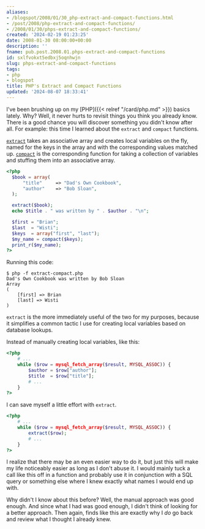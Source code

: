 ```yaml
---
aliases:
- /blogspot/2008/01/30_php-extract-and-compact-functions.html
- /post/2008/php-extract-and-compact-functions/
- /2008/01/30/phps-extract-and-compact-functions/
created: '2024-02-19 01:23:25'
date: 2008-01-30 08:00:00+00:00
description: ''
fname: pub.post.2008.01.phps-extract-and-compact-functions
id: sxlfvokxt5edbxj5oqnhwjn
slug: phps-extract-and-compact-functions
tags:
- php
- blogspot
title: PHP's Extract and Compact Functions
updated: '2024-08-07 18:33:41'
---
```


I've been brushing up on my [PHP]({{< relref "/card/php.md" >}}) basics lately. Why? Well, it never hurts to revisit things you think you already know. There is a good chance you will discover something you didn't know after all. For example: this time I learned about the `extract` and `compact` functions.

<!--more-->

[`extract`](http://us3.php.net/manual/en/function.extract.php) takes an associative array and creates local variables on the fly, named for the keys in the array and with the corresponding values matched up. [`compact`](http://us3.php.net/manual/en/function.compact.php) is the corresponding function for taking a collection of variables and stuffing them into an associative array.

``` php
<?php
  $book = array(
      "title"     => "Dad's Own Cookbook",
      "author"    => "Bob Sloan",
  );

  extract($book);
  echo $title . " was written by " . $author . "\n";

  $first = "Brian";
  $last  = "Wisti";
  $keys  = array("first", "last");
  $my_name = compact($keys);
  print_r($my_name);
?>
```

Running this code:

```console
$ php -f extract-compact.php
Dad's Own Cookbook was written by Bob Sloan
Array
(
    [first] => Brian
    [last] => Wisti
)
```

`extract` is the more immediately useful of the two for my purposes, because it simplifies a common tactic I use for creating local variables based on database lookups.

Instead of manually creating local variables, like this:

``` php
<?php
    # ...
    while ($row = mysql_fetch_array($result, MYSQL_ASSOC)) {
        $author = $row["author"];
        $title  = $row["title"];
        # ...
    }
?>
```

I can save myself a little effort with `extract`.

``` php
<?php
    # ...
    while ($row = mysql_fetch_array($result, MYSQL_ASSOC)) {
        extract($row);
        # ...
    }
?>
```

I realize that there may be an even easier way to do it, but just this will make my life noticeably easier as long as I don't abuse it. I would mainly tuck a call like this off in a function and probably use it in conjunction with a SQL query or something else where I knew exactly what names I would end up with.

Why didn't I know about this before? Well, the manual approach was good enough. And since what I had was good enough, I didn't think of looking for a better approach. Then again, finds like this are exactly why I *do* go back and review what I thought I already knew.